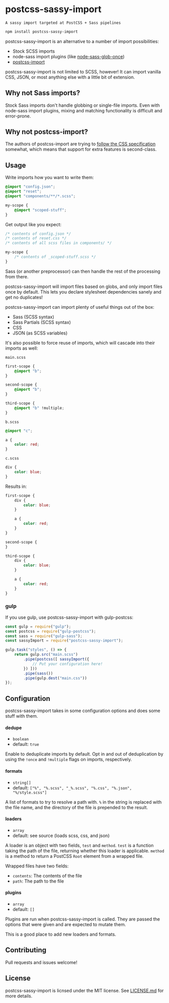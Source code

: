 # postcss-sassy-import
	A sassy import targeted at PostCSS + Sass pipelines

```sh
npm install postcss-sassy-import
```

postcss-sassy-import is an alternative to a number of import possibilities:
- Stock SCSS imports
- node-sass import plugins (like [node-sass-glob-once](https://github.com/LPGhatguy/node-sass-glob-once))
- [postcss-import](https://github.com/postcss/postcss-import)

postcss-sassy-import is not limited to SCSS, however! It can import vanilla CSS, JSON, or most anything else with a little bit of extension.

## Why not Sass imports?
Stock Sass imports don't handle globbing or single-file imports. Even with node-sass import plugins, mixing and matching functionality is difficult and error-prone.

## Why not postcss-import?
The authors of postcss-import are trying to [follow the CSS specification](https://github.com/postcss/postcss-import/issues/176#issuecomment-188995732) somewhat, which means that support for extra features is second-class.

## Usage
Write imports how you want to write them:

```scss
@import "config.json";
@import "reset";
@import "components/**/*.scss";

my-scope {
	@import "scoped-stuff";
}
```

Get output like you expect:

```scss
/* contents of config.json */
/* contents of reset.css */
/* contents of all scss files in components/ */

my-scope {
	/* contents of _scoped-stuff.scss */
}
```

Sass (or another preprocessor) can then handle the rest of the processing from there.

postcss-sassy-import will import files based on globs, and only import files once by default. This lets you declare stylesheet dependencies sanely and get no duplicates!

postcss-sassy-import can import plenty of useful things out of the box:
- Sass (SCSS syntax)
- Sass Partials (SCSS syntax)
- CSS
- JSON (as SCSS variables)

It's also possible to force reuse of imports, which will cascade into their imports as well:

`main.scss`
```scss
first-scope {
	@import "b";
}

second-scope {
	@import "b";
}

third-scope {
	@import "b" !multiple;
}
```

`b.scss`
```scss
@import "c";

a {
	color: red;
}
```

`c.scss`
```scss
div {
	color: blue;
}
```

Results in:
```scss
first-scope {
	div {
		color: blue;
	}

	a {
		color: red;
	}
}

second-scope {
}

third-scope {
	div {
		color: blue;
	}

	a {
		color: red;
	}
}
```

### gulp
If you use gulp, use postcss-sassy-import with gulp-postcss:

```js
const gulp = require("gulp");
const postcss = require("gulp-postcss");
const sass = require("gulp-sass");
const sassyImport = require("postcss-sassy-import");

gulp.task("styles", () => {
	return gulp.src("main.scss")
		.pipe(postcss([ sassyImport({
			// Put your configuration here!
		}) ]))
		.pipe(sass())
		.pipe(gulp.dest("main.css"))
});
```

## Configuration
postcss-sassy-import takes in some configuration options and does some stuff with them.

#### dedupe
- `boolean`
- default: `true`

Enable to deduplicate imports by default. Opt in and out of deduplication by using the `!once` and `!multiple` flags on imports, respectively.

#### formats
- `string[]`
- default: `["%", "%.scss", "_%.scss", "%.css", "%.json", "%/style.scss"]`

A list of formats to try to resolve a path with. `%` in the string is replaced with the file name, and the directory of the file is prepended to the result.

#### loaders
- `array`
- default: see source (loads scss, css, and json)

A loader is an object with two fields, `test` and `method`. `test` is a function taking the path of the file, returning whether this loader is applicable. `method` is a method to return a PostCSS `Root` element from a wrapped file.

Wrapped files have two fields:
- `contents`: The contents of the file
- `path`: The path to the file

#### plugins
- `array`
- default: `[]`

Plugins are run when postcss-sassy-import is called. They are passed the options that were given and are expected to mutate them.

This is a good place to add new loaders and formats.

## Contributing
Pull requests and issues welcome!

## License
postcss-sassy-import is licnsed under the MIT license. See [LICENSE.md](LICENSE.md) for more details.